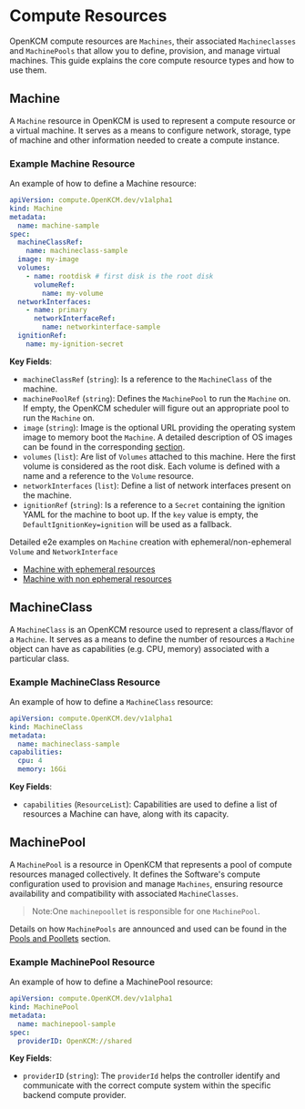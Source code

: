 # Compute Resources

OpenKCM compute resources are `Machines`, their associated `Machineclasses` and `MachinePools` that allow you to define, provision, and manage virtual machines. This guide explains the core compute resource types and how to use them.

## Machine

A `Machine` resource in OpenKCM is used to represent a compute resource or a virtual machine. It serves as a means to 
configure network, storage, type of machine and other information needed to create a compute instance.

### Example Machine Resource

An example of how to define a Machine resource:

```yaml
apiVersion: compute.OpenKCM.dev/v1alpha1
kind: Machine
metadata:
  name: machine-sample
spec:
  machineClassRef:
    name: machineclass-sample
  image: my-image
  volumes:
    - name: rootdisk # first disk is the root disk
      volumeRef:
        name: my-volume
  networkInterfaces:
    - name: primary
      networkInterfaceRef:
        name: networkinterface-sample
  ignitionRef:
    name: my-ignition-secret
```

**Key Fields**:

- `machineClassRef` (`string`): Is a reference to the `MachineClass` of the machine.
- `machinePoolRef` (`string`): Defines the `MachinePool` to run the `Machine` on. If empty, the OpenKCM scheduler will figure out an appropriate pool to run the `Machine` on.
- `image` (`string`): Image is the optional URL providing the operating system image to memory boot the `Machine`. A detailed description of OS images can be found in the corresponding [section](/saas/architecture/os-images).
- `volumes` (`list`): Are list of `Volumes` attached to this machine. Here the first volume is considered as the root disk. Each volume is defined with a name and a reference to the `Volume` resource.
- `networkInterfaces` (`list`): Define a list of network interfaces present on the machine.
- `ignitionRef` (`string`): Is a reference to a `Secret` containing the ignition YAML for the machine to boot up. If the `key` value is empty, the `DefaultIgnitionKey=ignition` will be used as a fallback.

Detailed e2e examples on `Machine` creation with ephemeral/non-ephemeral `Volume` and `NetworkInterface`
- [Machine with ephemeral resources](https://github.com/openkcm/openkcm.github.io/tree/main/config/samples/e2e/machine-with-ephemeral-resources)
- [Machine with non ephemeral resources](https://github.com/openkcm/openkcm.github.io/tree/main/config/samples/e2e/machine-with-non-ephemeral-resources)

## MachineClass

A `MachineClass` is an OpenKCM resource used to represent a class/flavor of a `Machine`. It serves as a means to 
define the number of resources a `Machine` object can have as capabilities (e.g. CPU, memory) associated with a particular class. 

### Example MachineClass Resource

An example of how to define a `MachineClass` resource:

```yaml
apiVersion: compute.OpenKCM.dev/v1alpha1
kind: MachineClass
metadata:
  name: machineclass-sample
capabilities:
  cpu: 4
  memory: 16Gi
```

**Key Fields**:

- `capabilities` (`ResourceList`): Capabilities are used to define a list of resources a Machine can have, along with its capacity.

## MachinePool

A `MachinePool` is a resource in OpenKCM that represents a pool of compute resources managed collectively. It defines 
the Software's compute configuration used to provision and manage `Machines`, ensuring resource availability and 
compatibility with associated `MachineClasses`.
 
> Note:One `machinepoollet` is responsible for one `MachinePool`.

Details on how `MachinePools` are announced and used can be found in the [Pools and Poollets](/saas/architecture/scheduling) section.

### Example MachinePool Resource

An example of how to define a MachinePool resource:

```yaml
apiVersion: compute.OpenKCM.dev/v1alpha1
kind: MachinePool
metadata:
  name: machinepool-sample
spec:
  providerID: OpenKCM://shared
```

**Key Fields**:

- `providerID` (`string`): The `providerId` helps the controller identify and communicate with the correct compute system within the specific backend compute provider.
